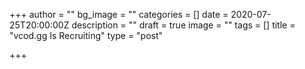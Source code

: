 +++
author = ""
bg_image = ""
categories = []
date = 2020-07-25T20:00:00Z
description = ""
draft = true
image = ""
tags = []
title = "vcod.gg Is Recruiting"
type = "post"

+++
